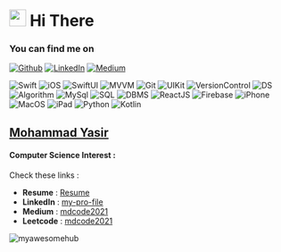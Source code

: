 <h1><img src="https://emojis.slackmojis.com/emojis/images/1531849430/4246/blob-sunglasses.gif?1531849430" width="30"/> Hi There </h1>

<h3>You can find me on</h3>
<p><a href="https://github.com/myawesomehub" target="_blank"><img alt="Github" src="https://img.shields.io/badge/GitHub-%2312100E.svg?&style=for-the-badge&logo=Github&logoColor=white" /></a> <a href="https://www.linkedin.com/in/my-pro-file/" target="_blank"><img alt="LinkedIn" src="https://img.shields.io/badge/linkedin-%230077B5.svg?&style=for-the-badge&logo=linkedin&logoColor=white" /></a> <a href="https://mdcode2021.medium.com/" target="_blank"><img alt="Medium" src="https://img.shields.io/badge/medium-%2312100E.svg?&style=for-the-badge&logo=medium&logoColor=white" /></a> 
</p>

<p>
<img alt="Swift" src="https://img.shields.io/badge/-Swift-red" />
<img alt="iOS" src="https://img.shields.io/badge/-iOS-green" />
<img alt="SwiftUI" src="https://img.shields.io/badge/-SwiftUI-lightgrey" />
<img alt="MVVM" src="https://img.shields.io/badge/-MVVM-yellow" />
<img alt="Git" src="https://img.shields.io/badge/-GIT-green" />
<img alt="UIKit" src="https://img.shields.io/badge/-UIKit-red" />
<img alt="VersionControl" src="https://img.shields.io/badge/-VersionControl-orange" />
<img alt="DS" src="https://img.shields.io/badge/-DS-lightgrey" />
<img alt="Algorithm" src="https://img.shields.io/badge/-Algorthms-brightgreen" />
<img alt="MySql" src="https://img.shields.io/badge/-MySQL-red" />
<img alt="SQL" src="https://img.shields.io/badge/-SQL-lightgrey" />
<img alt="DBMS" src="https://img.shields.io/badge/-DBMS-blue" />
<img alt="ReactJS" src="https://img.shields.io/badge/-ReactJS-red" />
<img alt="Firebase" src="https://img.shields.io/badge/-Firebase-orange" />
<img alt="iPhone" src="https://img.shields.io/badge/-iPhone-blue" />
<img alt="MacOS" src="https://img.shields.io/badge/-MacOS-orange" />
<img alt="iPad" src="https://img.shields.io/badge/-iPad-green" />
<img alt="Python" src="https://img.shields.io/badge/-Python-red" />
<img alt="Kotlin" src="https://img.shields.io/badge/-Kotlin-red" />
</p>

  

## [Mohammad Yasir](https://www.linkedin.com/in/my-pro-file/)

#### Computer Science Interest :
Check these links :

- **Resume** : [Resume](https://drive.google.com/file/d/15Lwmu1eQNFYy5la1xahXyyvDCuG3U7fk/view?usp=sharing)
- **LinkedIn** : [my-pro-file](https://www.linkedin.com/in/my-pro-file/) 
- **Medium**   : [mdcode2021](https://mdcode2021.medium.com/)
- **Leetcode** : [mdcode2021](https://leetcode.com/mdcode2021/)

<p align="left"> <img src="https://komarev.com/ghpvc/?username=myawesomehub&label=Profile%20views&color=0e75b6&style=flat" alt="myawesomehub" /> </p>
